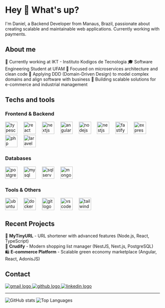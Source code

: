 # Hey 👋 What's up?

I'm Daniel, a Backend Developer from Manaus, Brazil, passionate about creating scalable and maintainable web applications. Currently working with payments.

## About me
💼 Currently working at IKT - Instituto Kodigos de Tecnologia
🎓 Software Engineering Student at UFAM
🌱 Focused on microservices architecture and clean code
🧠 Applying DDD (Domain-Driven Design) to model complex domains and align software with business
🚀 Building scalable solutions for e-commerce and industrial management

## Techs and tools

### Frontend & Backend
<div align="left">
  <img src="https://cdn.jsdelivr.net/gh/devicons/devicon@latest/icons/typescript/typescript-original.svg" height="40" alt="typescript logo" />
  <img width="12" />
  <img src="https://cdn.jsdelivr.net/gh/devicons/devicon@latest/icons/react/react-original.svg" height="40" alt="react logo" />
  <img width="12" />
  <img src="https://cdn.jsdelivr.net/gh/devicons/devicon@latest/icons/nextjs/nextjs-original.svg" height="40" alt="nextjs logo"/>
  <img width="12" />  
  <img src="https://cdn.jsdelivr.net/gh/devicons/devicon@latest/icons/angular/angular-original.svg" height="40" alt="angular logo" />
  <img width="12" />
  <img src="https://cdn.jsdelivr.net/gh/devicons/devicon@latest/icons/nodejs/nodejs-original.svg" height="40" alt="nodejs logo" />
  <img width="12" />
  <img src="https://cdn.jsdelivr.net/gh/devicons/devicon@latest/icons/nestjs/nestjs-original.svg" height="40" alt="nestjs logo" />
  <img width="12" />
  <img src="https://cdn.jsdelivr.net/gh/devicons/devicon@latest/icons/fastify/fastify-original.svg" height="40" alt="fastify logo" />
  <img width="12" />
  <img src="https://cdn.jsdelivr.net/gh/devicons/devicon@latest/icons/express/express-original.svg" height="40" alt="express logo" />
  <img width="12" />   
  <img src="https://cdn.jsdelivr.net/gh/devicons/devicon@latest/icons/php/php-original.svg" height="40" alt="php logo"/>  
  <img width="12" />   
  <img src="https://cdn.jsdelivr.net/gh/devicons/devicon@latest/icons/laravel/laravel-original.svg" height="40" alt="laravel logo"  />
  <img width="12" />
</div>

### Databases
<div align="left">
  <img src="https://cdn.jsdelivr.net/gh/devicons/devicon/icons/postgresql/postgresql-original.svg" height="40" alt="postgresql logo" />
  <img width="12" />
  <img src="https://cdn.jsdelivr.net/gh/devicons/devicon/icons/mysql/mysql-original.svg" height="40" alt="mysql logo" />
  <img width="12" />
  <img src="https://cdn.jsdelivr.net/gh/devicons/devicon/icons/microsoftsqlserver/microsoftsqlserver-plain.svg" height="40" alt="sqlserver logo" />
  <img width="12" />
  <img src="https://cdn.jsdelivr.net/gh/devicons/devicon@latest/icons/mongodb/mongodb-original-wordmark.svg" height="40" alt="mongodb logo"/>
          
</div>

### Tools & Others
<div align="left">
    
  <img src="https://cdn.jsdelivr.net/gh/devicons/devicon@latest/icons/ubuntu/ubuntu-original.svg" height="40" alt="ubuntu logo"/>
  <img width="12" />    
  <img src="https://cdn.jsdelivr.net/gh/devicons/devicon/icons/docker/docker-original.svg" height="40" alt="docker logo" />
  <img width="12" />
  <img src="https://cdn.jsdelivr.net/gh/devicons/devicon/icons/git/git-original.svg" height="40" alt="git logo" />
  <img width="12" />
  <img src="https://cdn.jsdelivr.net/gh/devicons/devicon/icons/vscode/vscode-original.svg" height="40" alt="vscode logo" />
  <img width="12" />
  <img src="https://cdn.jsdelivr.net/gh/devicons/devicon@latest/icons/tailwindcss/tailwindcss-original.svg" height="40" alt="tailwind logo"/>
          
</div>

## Recent Projects

🔗 **MyTinyURL** - URL shortener with advanced features (Node.js, React, TypeScript)  
🛒 **Crudify** - Modern shopping list manager (NestJS, Next.js, PostgreSQL)  
🛍️ **E-commerce Platform** - Scalable green economy marketplace (Angular, React, AdonisJS)

## Contact

<div align="left">
  <a href="mailto:danieloliveiratrindade@gmail.com">
    <img src="https://img.shields.io/badge/Gmail-D14836?style=for-the-badge&logo=gmail&logoColor=white" alt="gmail logo" />
  </a>
  <a href="https://github.com/DanielTrindade">
    <img src="https://img.shields.io/badge/GitHub-100000?style=for-the-badge&logo=github&logoColor=white" alt="github logo" />
  </a>
  <a href="https://www.linkedin.com/in/danielotrindade/">
    <img src="https://img.shields.io/badge/LinkedIn-0077B5?style=for-the-badge&logo=linkedin&logoColor=white" alt="linkedin logo" />
  </a>
</div>

---

![GitHub stats](https://github-readme-stats.vercel.app/api?username=DanielTrindade&show_icons=true&theme=transparent)
![Top Languages](https://github-readme-stats.vercel.app/api/top-langs/?username=DanielTrindade&layout=compact&theme=transparent)
